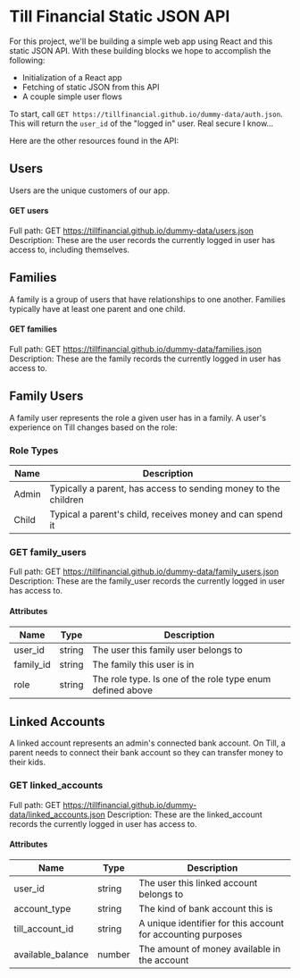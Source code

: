 # Till Financial Static JSON API

For this project, we'll be building a simple web app using React and this static JSON API. With these building blocks we hope to accomplish the following:
- Initialization of a React app
- Fetching of static JSON from this API
- A couple simple user flows

To start, call `GET https://tillfinancial.github.io/dummy-data/auth.json`. This will return the `user_id` of the "logged in" user. Real secure I know...

Here are the other resources found in the API:

## Users

Users are the unique customers of our app.

#### GET users
Full path: GET https://tillfinancial.github.io/dummy-data/users.json
Description: These are the user records the currently logged in user has access to, including themselves.

## Families

A family is a group of users that have relationships to one another. Families typically have at least one parent and one child.

#### GET families
Full path: GET https://tillfinancial.github.io/dummy-data/families.json
Description: These are the family records the currently logged in user has access to.

## Family Users

A family user represents the role a given user has in a family. A user's experience on Till changes based on the role:

### Role Types

| Name | Description |
| --- | --- |
| Admin | Typically a parent, has access to sending money to the children |
| Child | Typical a parent's child, receives money and can spend it |

### GET family_users
Full path: GET https://tillfinancial.github.io/dummy-data/family_users.json
Description: These are the family_user records the currently logged in user has access to.

#### Attributes

| Name | Type | Description |
| --- | --- | --- |
| user_id | string | The user this family user belongs to |
| family_id | string | The family this user is in |
| role | string | The role type. Is one of the role type enum defined above|

## Linked Accounts

A linked account represents an admin's connected bank account. On Till, a parent needs to connect their bank account so they can transfer money to their kids.

### GET linked_accounts
Full path: GET https://tillfinancial.github.io/dummy-data/linked_accounts.json
Description: These are the linked_account records the currently logged in user has access to.

#### Attributes

| Name | Type | Description |
| --- | --- | --- |
| user_id | string | The user this linked account belongs to
| account_type | string | The kind of bank account this is |
| till_account_id | string | A unique identifier for this account for accounting purposes |
| available_balance | number | The amount of money available in the account |
